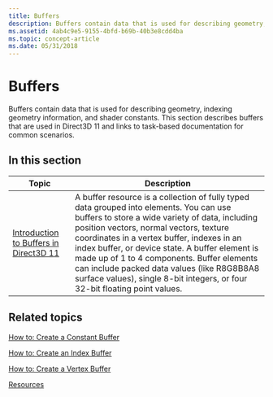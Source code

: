 ```yaml
---
title: Buffers
description: Buffers contain data that is used for describing geometry, indexing geometry information, and shader constants. This section describes buffers that are used in Direct3D 11 and links to task-based documentation for common scenarios.
ms.assetid: 4ab4c9e5-9155-4bfd-b69b-40b3e8cdd4ba
ms.topic: concept-article
ms.date: 05/31/2018
---
```


# Buffers

Buffers contain data that is used for describing geometry, indexing geometry information, and shader constants. This section describes buffers that are used in Direct3D 11 and links to task-based documentation for common scenarios.

## In this section



| Topic                                                                                                  | Description                                                                                                                                                                                                                                                                                                                                                                                                                                                                  |
|--------------------------------------------------------------------------------------------------------|------------------------------------------------------------------------------------------------------------------------------------------------------------------------------------------------------------------------------------------------------------------------------------------------------------------------------------------------------------------------------------------------------------------------------------------------------------------------------|
| [Introduction to Buffers in Direct3D 11](overviews-direct3d-11-resources-buffers-intro.md)<br/> | A buffer resource is a collection of fully typed data grouped into elements. You can use buffers to store a wide variety of data, including position vectors, normal vectors, texture coordinates in a vertex buffer, indexes in an index buffer, or device state. A buffer element is made up of 1 to 4 components. Buffer elements can include packed data values (like R8G8B8A8 surface values), single 8-bit integers, or four 32-bit floating point values. <br/> |



 

## Related topics

<dl> <dt>

[How to: Create a Constant Buffer](overviews-direct3d-11-resources-buffers-constant-how-to.md)
</dt> <dt>

[How to: Create an Index Buffer](overviews-direct3d-11-resources-buffers-index-how-to.md)
</dt> <dt>

[How to: Create a Vertex Buffer](overviews-direct3d-11-resources-buffers-vertex-how-to.md)
</dt> <dt>

[Resources](overviews-direct3d-11-resources.md)
</dt> </dl>

 

 





